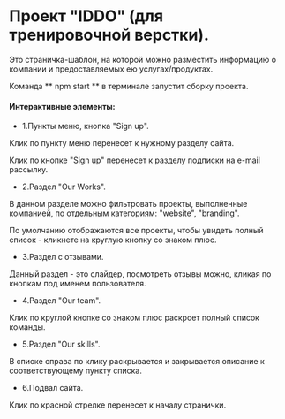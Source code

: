 # Проект "IDDO" (для тренировочной верстки). 

Это страничка-шаблон, на которой можно разместить информацию о компании и предоставляемых ею услугах/продуктах.

Команда ** npm start ** в терминале запустит сборку проекта.

#### Интерактивные элементы:

* 1.Пункты меню, кнопка "Sign up".

Клик по пункту меню перенесет к нужному разделу сайта.

Клик по кнопке "Sign up" перенесет к разделу подписки на e-mail рассылку.


* 2.Раздел "Our Works".

В данном разделе можно фильтровать проекты, выполненные компанией, по отдельным категориям: "website", "branding".

По умолчанию отображаются все проекты, чтобы увидеть полный список - кликнете на круглую кнопку со знаком плюс.

* 3.Раздел с отзывами.

Данный раздел - это слайдер, посмотреть отзывы можно, кликая по кнопкам под именем пользователя.

* 4.Раздел "Our team".

Клик по круглой кнопке со знаком плюс раскроет полный список команды.

* 5.Раздел "Our skills".

В списке справа по клику раскрывается и закрывается описание к соответствующему пункту списка.

* 6.Подвал сайта.

Клик по красной стрелке перенесет к началу странички.
